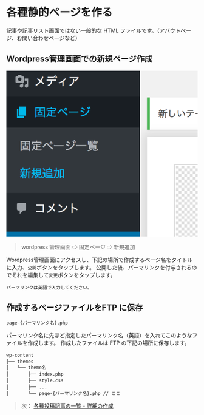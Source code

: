 # 各種静的ページを作る

記事や記事リスト画面ではない一般的な HTML ファイルです。（アバウトページ、お問い合わせページなど）

## Wordpress管理画面での新規ページ作成

![](/docs/static-pages-01.png)

> wordpress 管理画面 ⇨ 固定ページ ⇨ 新規追加

Wordpress管理画面にアクセスし、下記の場所で作成するページ名をタイトルに入力、`公開`ボタンをタップします。
公開した後、パーマリンクを付与されるのでそれを編集して`変更`ボタンをタップします。

```
パーマリンクは英語で入力してください。
```

## 作成するページファイルをFTP に保存

```bash
page-{パーマリンク名}.php
```
パーマリンク名に先ほど指定したパーマリンク名（英語）を入れてこのようなファイルを作成します。
作成したファイルは FTP の下記の場所に保存します。

```bash
wp-content
├── themes
│   └── theme名
│       ├── index.php
│       ├── style.css
│       ├── ...
│       └── page-{パーマリンク名}.php // ここ
```

> 次： [各種投稿記事の一覧・詳細の作成](/docs/post-types-and-archive.md)
